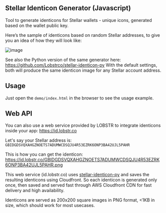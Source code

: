 ## Stellar Identicon Generator (Javascript)

Tool to generate identicons for Stellar wallets - unique icons, generated based on the wallet public key.

Here’s the sample of identicons based on random Stellar addresses, to give you an idea of how they will look like:

![image](https://user-images.githubusercontent.com/984711/62962449-9e378d00-be07-11e9-93e3-9a9e79f1f078.png)


See also the Python version of the same generator here: https://github.com/Lobstrco/stellar-identicon-py
With the default settings, both will produce the same identicon image for any Stellar account address.


## Usage

Just open the `demo/index.html` in the browser to see the usage example.


 ## Web API

You can also use a web service provided by LOBSTR to integrate identicons inside your app: https://id.lobstr.co

Let's say your Stellar address is: `GBIDGDSVQXAHGZNOETS7ADUMWCDSQJU4R53EZRK6ONP3BA42UJL5PAHR`

This is how you can get the identicon:
https://id.lobstr.co/GBIDGDSVQXAHGZNOETS7ADUMWCDSQJU4R53EZRK6ONP3BA42UJL5PAHR.png


This web service (id.lobstr.co) uses [stellar-identicon-py](https://github.com/Lobstrco/stellar-identicon-py) and saves the resulting identicons using Cloudfront. 
So each identicon is generated only once, then saved and served fast through AWS Cloudfront CDN for fast delivery and high availability.

Identicons are served as 200x200 square images in PNG format, <1KB in size, which should work for most usecases.
